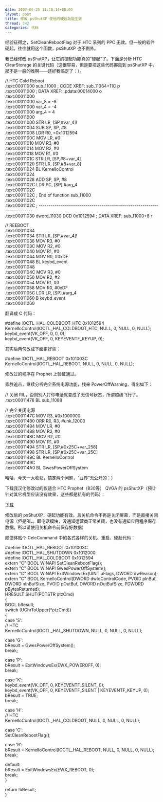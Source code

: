 ```yaml
---
date: 2007-06-25 11:18:14+00:00
layout: post
title: 修改 psShutXP 使他的硬起功能生效
thread: 342
categories: 代码
---
```


经验征得之，SetCleanRebootFlag 对于 HTC 系列的 PPC 无效。但一般的软件硬起，往往就用这个函数，psShutXP 也不例外。  
  
我已经修改 psShutXP，让它的硬起功能真的“硬起”了。下面是分析 HTC ClearStorage 的关键代码（这很容易，但是要把这些代码挪动到 psShutXP 中，那不是一般的难啊——还好我搞定了：）。<!-- more -->  
  
  
// HTC Cold Reboot  
.text:00011000 sub_11000                               ; CODE XREF: sub_11064+11C p  
.text:00011000                                         ; DATA XREF: .pdata:00014000 o  
.text:00011000  
.text:00011000 var_8           = -8  
.text:00011000 var_4           = -4  
.text:00011000 arg_4           =  4  
.text:00011000  
.text:00011000                 STR     LR, [SP,#var_4]!  
.text:00011004                 SUB     SP, SP, #8  
.text:00011008                 LDR     R0, =0x1012594  
.text:0001100C                 MOV     LR, #0  
.text:00011010                 MOV     R3, #0  
.text:00011014                 MOV     R2, #0  
.text:00011018                 MOV     R1, #0  
.text:0001101C                 STR     LR, [SP,#8+var_4]  
.text:00011020                 STR     LR, [SP,#8+var_8]  
.text:00011024                 BL      KernelIoControl  
.text:00011024  
.text:00011028                 ADD     SP, SP, #8  
.text:0001102C                 LDR     PC, [SP],#arg_4  
.text:0001102C  
.text:0001102C ; End of function sub_11000  
.text:0001102C  
.text:0001102C ; ---------------------------------------------------------------------------  
.text:00011030 dword_11030     DCD 0x1012594           ; DATA XREF: sub_11000+8 r  
  
  
  
// REEBOOT  
.text:00011034  
.text:00011034                 STR     LR, [SP,#var_4]!  
.text:00011038                 MOV     R3, #0  
.text:0001103C                 MOV     R2, #0  
.text:00011040                 MOV     R1, #0  
.text:00011044                 MOV     R0, #0xDF  
.text:00011048                 BL      keybd_event  
.text:00011048  
.text:0001104C                 MOV     R3, #0  
.text:00011050                 MOV     R2, #2  
.text:00011054                 MOV     R1, #0  
.text:00011058                 MOV     R0, #0xDF  
.text:0001105C                 LDR     LR, [SP],#arg_4  
.text:00011060                 B       keybd_event  
.text:00011060  
  
  
翻译成 C 代码：  
  
  
#define IOCTL_HAL_COLDBOOT_HTC 0x1012594   
KernelIoControl(IOCTL_HAL_COLDBOOT_HTC, NULL, 0, NULL, 0, NULL);  
keybd_event(VK_OFF, 0, 0, 0);  
keybd_event(VK_OFF, 0, KEYEVENTF_KEYUP, 0);  
  
  
其实后两句改成下面更好些：  
  
#define IOCTL_HAL_REBOOT 0x101003C  
KernelIoControl(IOCTL_HAL_REBOOT, NULL, 0, NULL, 0, NULL);  
  
  
修改过的程序在 Prophet 上验证通过。  
  
乘胜追击，继续分析完全系统电源功能，找来 PowerOffWarning，得出如下：  
  
  
// 关闭 RIL，否则别人打你电话就变成了无信号状态，所谓超级飞行了。  
.text:00011478                 BL      sub_11088   
  
// 完全关闭电源  
.text:0001147C                 MOV     R3, #0x1000000  
.text:00011480                 ORR     R0, R3, #unk_12000  
.text:00011484                 MOV     LR, #0  
.text:00011488                 MOV     R3, #0  
.text:0001148C                 MOV     R2, #0  
.text:00011490                 MOV     R1, #0  
.text:00011494                 STR     LR, [SP,#0x25C+var_258]  
.text:00011498                 STR     LR, [SP,#0x25C+var_25C]  
.text:0001149C                 BL      KernelIoControl  
.text:0001149C  
.text:000114A0                 BL      GwesPowerOffSystem  
  
  
哈哈，今天一大收获，搞定两个问题，“业界”无公开的：）  
  
下载我汉化修改过的仅适合 HTC Prophet（830等） QVGA 的 psShutXP（预计针对其它机型应该没有效果，这些都是私有的代码）：  
  
[下载](/assets/PSShutXP.rar)  
  
修改后的 psShutXP，硬起功能有效。且关机命令不再是关闭屏幕，而是直接关闭电源（但是RIL，即电话模块，没通知运营商正常关闭，也没有通知应用程序保存数据。所以请使用关机命令前保存好数据）  
  
  
顺便体贴个 CeleCommand 中的各式各样的关机、重启、硬起代码：  
  
  
  
#define IOCTL_HAL_REBOOT 0x101003C  
#define IOCTL_HAL_SHUTDOWN 0x1012000  
#define IOCTL_HAL_COLDBOOT 0x1012594  
extern "C" BOOL WINAPI SetCleanRebootFlag();  
extern "C" BOOL WINAPI GwesPowerOffSystem();  
extern "C" BOOL WINAPI ExitWindowsEx(UINT uFlags, DWORD dwReason);  
extern "C" BOOL KernelIoControl(DWORD dwIoControlCode, PVOID pInBuf, DWORD nInBufSize, PVOID pOutBuf, DWORD nOutBufSize, PDWORD pBytesReturned);  
HRESULT SHUT(PCTSTR ptzCmd)  
{  
 BOOL bResult;  
 switch (UChrToUpper(*ptzCmd))  
 {  
 case 'S':  
   // HTC  
   KernelIoControl(IOCTL_HAL_SHUTDOWN, NULL, 0, NULL, 0, NULL);  
  
 case 'G':  
   bResult = GwesPowerOffSystem();  
   break;  
  
 case 'P':  
   bResult = ExitWindowsEx(EWX_POWEROFF, 0);  
   break;  
  
 case 'K':  
   keybd_event(VK_OFF, 0, KEYEVENTF_SILENT, 0);  
   keybd_event(VK_OFF, 0, KEYEVENTF_SILENT | KEYEVENTF_KEYUP, 0);  
   bResult = TRUE;  
   break;  
  
 case 'H':  
   // HTC  
   KernelIoControl(IOCTL_HAL_COLDBOOT, NULL, 0, NULL, 0, NULL);  
  
 case 'C':  
   SetCleanRebootFlag();  
  
 case 'R':  
   bResult = KernelIoControl(IOCTL_HAL_REBOOT, NULL, 0, NULL, 0, NULL);  
   break;  
  
 default:  
   bResult = ExitWindowsEx(EWX_REBOOT, 0);  
   break;  
 }  
  
 return !bResult;  
}  
  
  

